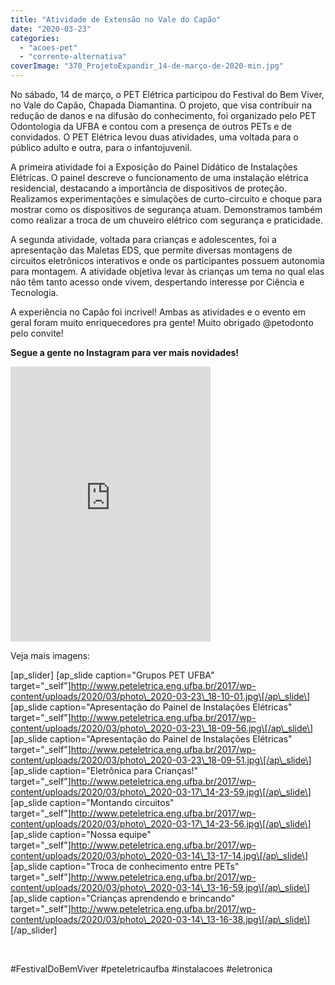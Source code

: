 ```yaml
---
title: "Atividade de Extensão no Vale do Capão"
date: "2020-03-23"
categories: 
  - "acoes-pet"
  - "corrente-alternativa"
coverImage: "370_ProjetoExpandir_14-de-março-de-2020-min.jpg"
---
```


No sábado, 14 de março, o PET Elétrica participou do Festival do Bem Viver, no Vale do Capão, Chapada Diamantina. O projeto, que visa contribuir na redução de danos e na difusão do conhecimento, foi organizado pelo PET Odontologia da UFBA e contou com a presença de outros PETs e de convidados. O PET Elétrica levou duas atividades, uma voltada para o público adulto e outra, para o infantojuvenil.

A primeira atividade foi a Exposição do Painel Didático de Instalações Elétricas. O painel descreve o funcionamento de uma instalação elétrica residencial, destacando a importância de dispositivos de proteção. Realizamos experimentações e simulações de curto-circuito e choque para mostrar como os dispositivos de segurança atuam. Demonstramos também como realizar a troca de um chuveiro elétrico com segurança e praticidade.

A segunda atividade, voltada para crianças e adolescentes, foi a apresentação das Maletas EDS, que permite diversas montagens de circuitos eletrônicos interativos e onde os participantes possuem autonomia para montagem. A atividade objetiva levar às crianças um tema no qual elas não têm tanto acesso onde vivem, despertando interesse por Ciência e Tecnologia.

A experiência no Capão foi incrivel! Ambas as atividades e o evento em geral foram muito enriquecedores pra gente! Muito obrigado @petodonto pelo convite!

**Segue a gente no Instagram para ver mais novidades!** 

<iframe src="https://www.instagram.com/p/B-F1OvEgNVY/embed" width="320" height="440" frameborder="0"></iframe>

Veja mais imagens:

\[ap\_slider\] \[ap\_slide caption="Grupos PET UFBA" target="\_self"\]http://www.peteletrica.eng.ufba.br/2017/wp-content/uploads/2020/03/photo\_2020-03-23\_18-10-01.jpg\[/ap\_slide\] \[ap\_slide caption="Apresentação do Painel de Instalações Elétricas" target="\_self"\]http://www.peteletrica.eng.ufba.br/2017/wp-content/uploads/2020/03/photo\_2020-03-23\_18-09-56.jpg\[/ap\_slide\] \[ap\_slide caption="Apresentação do Painel de Instalações Elétricas" target="\_self"\]http://www.peteletrica.eng.ufba.br/2017/wp-content/uploads/2020/03/photo\_2020-03-23\_18-09-51.jpg\[/ap\_slide\] \[ap\_slide caption="Eletrônica para Crianças!" target="\_self"\]http://www.peteletrica.eng.ufba.br/2017/wp-content/uploads/2020/03/photo\_2020-03-17\_14-23-59.jpg\[/ap\_slide\] \[ap\_slide caption="Montando circuitos" target="\_self"\]http://www.peteletrica.eng.ufba.br/2017/wp-content/uploads/2020/03/photo\_2020-03-17\_14-23-56.jpg\[/ap\_slide\] \[ap\_slide caption="Nossa equipe" target="\_self"\]http://www.peteletrica.eng.ufba.br/2017/wp-content/uploads/2020/03/photo\_2020-03-14\_13-17-14.jpg\[/ap\_slide\] \[ap\_slide caption="Troca de conhecimento entre PETs" target="\_self"\]http://www.peteletrica.eng.ufba.br/2017/wp-content/uploads/2020/03/photo\_2020-03-14\_13-16-59.jpg\[/ap\_slide\] \[ap\_slide caption="Crianças aprendendo e brincando" target="\_self"\]http://www.peteletrica.eng.ufba.br/2017/wp-content/uploads/2020/03/photo\_2020-03-14\_13-16-38.jpg\[/ap\_slide\] \[/ap\_slider\]

 

#FestivalDoBemViver #peteletricaufba #instalacoes #eletronica
